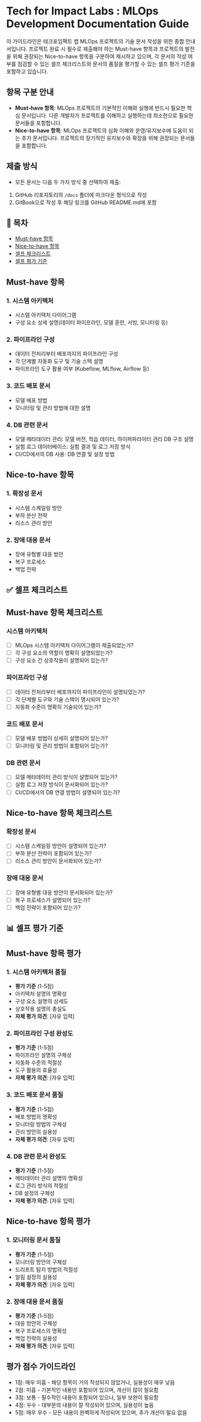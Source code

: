 # Tech for Impact Labs : MLOps Development Documentation Guide

이 가이드라인은 테크포임팩트 랩 MLOps 프로젝트의 기술 문서 작성을 위한 종합 안내서입니다. 프로젝트 완료 시 필수로 제출해야 하는 Must-have 항목과 프로젝트의 발전을 위해 권장되는 Nice-to-have 항목을 구분하여 제시하고 있으며, 각 문서의 작성 여부를 점검할 수 있는 셀프 체크리스트와 문서의 품질을 평가할 수 있는 셀프 평가 기준을 포함하고 있습니다.

## 항목 구분 안내
- **Must-have 항목**: MLOps 프로젝트의 기본적인 이해와 실행에 반드시 필요한 핵심 문서입니다. 다른 개발자가 프로젝트를 이해하고 실행하는데 최소한으로 필요한 문서들을 포함합니다.
- **Nice-to-have 항목**: MLOps 프로젝트의 심화 이해와 운영/유지보수에 도움이 되는 추가 문서입니다. 프로젝트의 장기적인 유지보수와 확장을 위해 권장되는 문서들을 포함합니다.

## 제출 방식
- 모든 문서는 다음 두 가지 방식 중 선택하여 제출:
 1. GitHub 리포지토리의 `/docs` 폴더에 마크다운 형식으로 작성
 2. GitBook으로 작성 후 해당 링크를 GitHub README.md에 포함

## 📑 목차

- [Must-have 항목](#Must-have-항목)
- [Nice-to-have 항목](#nice-to-have-항목)
- [셀프 체크리스트](#-셀프-체크리스트)
- [셀프 평가 기준](#-셀프-평가-기준)

## Must-have 항목

### 1. 시스템 아키텍처
- 시스템 아키텍처 다이어그램
- 구성 요소 상세 설명(데이터 파이프라인, 모델 훈련, 서빙, 모니터링 등)

### 2. 파이프라인 구성
- 데이터 전처리부터 배포까지의 파이프라인 구성
- 각 단계별 자동화 도구 및 기술 스택 설명
- 파이프라인 도구 활용 여부 (Kubeflow, MLflow, Airflow 등)

### 3. 코드 배포 문서
- 모델 배포 방법
- 모니터링 및 관리 방법에 대한 설명

### 4. DB 관련 문서
- 모델 메타데이터 관리: 모델 버전, 학습 데이터, 하이퍼파라미터 관리 DB 구조 설명
- 실험 로그 데이터베이스: 실험 결과 및 로그 저장 방식
- CI/CD에서의 DB 사용: DB 연결 및 설정 방법

## Nice-to-have 항목

### 1. 확장성 문서
- 시스템 스케일링 방안
- 부하 분산 전략
- 리소스 관리 방안

### 2. 장애 대응 문서
- 장애 유형별 대응 방안
- 복구 프로세스
- 백업 전략

## ✅ 셀프 체크리스트 

## Must-have 항목 체크리스트

### 시스템 아키텍처
- [ ] MLOps 시스템 아키텍처 다이어그램이 제출되었는가?
- [ ] 각 구성 요소의 역할이 명확히 설명되었는가?
- [ ] 구성 요소 간 상호작용이 설명되어 있는가?

### 파이프라인 구성
- [ ] 데이터 전처리부터 배포까지의 파이프라인이 설명되었는가?
- [ ] 각 단계별 도구와 기술 스택이 명시되어 있는가?
- [ ] 자동화 수준이 명확히 기술되어 있는가?

### 코드 배포 문서
- [ ] 모델 배포 방법이 상세히 설명되어 있는가?
- [ ] 모니터링 및 관리 방법이 포함되어 있는가?

### DB 관련 문서
- [ ] 모델 메타데이터 관리 방식이 설명되어 있는가?
- [ ] 실험 로그 저장 방식이 문서화되어 있는가?
- [ ] CI/CD에서의 DB 연결 방법이 설명되어 있는가?

## Nice-to-have 항목 체크리스트

### 확장성 문서
- [ ] 시스템 스케일링 방안이 설명되어 있는가?
- [ ] 부하 분산 전략이 포함되어 있는가?
- [ ] 리소스 관리 방안이 문서화되어 있는가?

### 장애 대응 문서
- [ ] 장애 유형별 대응 방안이 문서화되어 있는가?
- [ ] 복구 프로세스가 설명되어 있는가?
- [ ] 백업 전략이 포함되어 있는가?

## 📊 셀프 평가 기준 

## Must-have 항목 평가

### 1. 시스템 아키텍처 품질
- **평가 기준** (1-5점)
 - 아키텍처 설명의 명확성
 - 구성 요소 설명의 상세도
 - 상호작용 설명의 충실도
- **자체 평가 의견**: [자유 입력]

### 2. 파이프라인 구성 완성도
- **평가 기준** (1-5점)
 - 파이프라인 설명의 구체성
 - 자동화 수준의 적절성
 - 도구 활용의 효율성
- **자체 평가 의견**: [자유 입력]

### 3. 코드 배포 문서 품질
- **평가 기준** (1-5점)
 - 배포 방법의 명확성
 - 모니터링 방법의 구체성
 - 관리 방안의 실용성
- **자체 평가 의견**: [자유 입력]

### 4. DB 관련 문서 완성도
- **평가 기준** (1-5점)
 - 메타데이터 관리 설명의 명확성
 - 로그 관리 방식의 적절성
 - DB 설정의 구체성
- **자체 평가 의견**: [자유 입력]

## Nice-to-have 항목 평가

### 1. 모니터링 문서 품질
- **평가 기준** (1-5점)
 - 모니터링 방안의 구체성
 - 드리프트 탐지 방법의 적절성
 - 알림 설정의 실용성
- **자체 평가 의견**: [자유 입력]

### 2. 장애 대응 문서 품질
- **평가 기준** (1-5점)
 - 대응 방안의 구체성
 - 복구 프로세스의 명확성
 - 백업 전략의 실용성
- **자체 평가 의견**: [자유 입력]

## 평가 점수 가이드라인
- 1점: 매우 미흡 - 해당 항목이 거의 작성되지 않았거나, 실용성이 매우 낮음
- 2점: 미흡 - 기본적인 내용만 포함되어 있으며, 개선이 많이 필요함
- 3점: 보통 - 필수적인 내용이 포함되어 있으나, 일부 보완이 필요함
- 4점: 우수 - 대부분의 내용이 잘 작성되어 있으며, 실용성이 높음
- 5점: 매우 우수 - 모든 내용이 완벽하게 작성되어 있으며, 추가 개선이 필요 없음